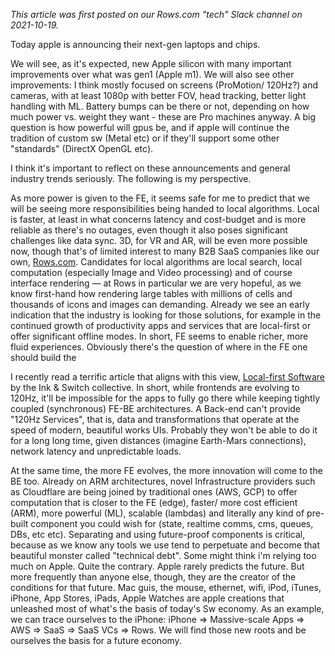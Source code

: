 _This article was first posted on our Rows.com "tech" Slack channel on 2021-10-19._

Today apple is announcing their next-gen laptops and chips. 

We will see, as it's expected, new Apple silicon with many important improvements over what was gen1 (Apple m1). We will also see other improvements: I think mostly focused on screens (ProMotion/ 120Hz?) and cameras, with at least 1080p with better FOV, head tracking, better light handling with ML. Battery bumps can be there or not, depending on how much power vs. weight they want - these are Pro machines anyway. A big question is how powerful will gpus be, and if apple will continue the tradition of custom sw (Metal etc) or if they'll support some other "standards" (DirectX OpenGL etc).

I think it's important to reflect on these announcements and general industry trends seriously. The following is my perspective.

As more power is given to the FE, it seems safe for me to predict that we will be seeing more responsibilities being handed to local algorithms. Local is faster, at least in what concerns latency and cost-budget and is more reliable as there's no outages, even though it also poses significant challenges like data sync. 3D, for VR and AR, will be even more possible now, though that's of limited interest to many B2B SaaS companies like our own, [Rows.com](rows.com). Candidates for local algorithms are local search, local computation (especially Image and Video processing) and of course interface rendering — at Rows in particular we are very hopeful, as we know first-hand how rendering large tables with millions of cells and thousands of icons and images can demanding. Already we see an early indication that the industry is looking for those solutions, for example in the continued growth of productivity apps and services that are local-first or offer significant offline modes. In short, FE seems to enable richer, more fluid experiences. Obviously there's the question of where in the FE one should build the 

I recently read a terrific article that aligns with this view, [Local-first Software](https://www.inkandswitch.com/local-first.html) by the Ink & Switch collective. In short, while frontends are evolving to 120Hz, it'll be impossible for the apps to fully go there while keeping tightly coupled (synchronous) FE-BE architectures. A Back-end can't provide "120Hz Services", that is, data and transformations that operate at the speed of modern, beautiful works UIs. Probably they won't be able to do it for a long long time, given distances (imagine Earth-Mars connections), network latency and unpredictable loads.

At the same time, the more FE evolves, the more innovation will come to the BE too. Already on ARM architectures, novel Infrastructure providers such as Cloudflare are being joined by traditional ones (AWS, GCP) to offer computation that is closer to the FE (edge), faster/ more cost efficient (ARM), more powerful (ML), scalable (lambdas) and literally any kind of pre-built component you could wish for (state, realtime comms, cms, queues, DBs, etc etc). Separating and using future-proof components is critical, because as we know any tools we use tend to perpetuate and become that beautiful monster called "technical debt".
Some might think i'm relying too much on Apple. Quite the contrary. Apple rarely predicts the future. But more frequently than anyone else, though, they are the creator of the conditions for that future. Mac guis, the mouse, ethernet, wifi, iPod, iTunes, iPhone, App Stores, iPads, Apple Watches are apple creations that unleashed most of what's the basis of today's Sw economy. As an example, we can trace ourselves to the iPhone: iPhone => Massive-scale Apps => AWS => SaaS => SaaS VCs => Rows. We will find those new roots and be ourselves the basis for a future economy.
